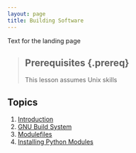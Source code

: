 ```yaml
---
layout: page
title: Building Software
---
```


Text for the landing page

> ## Prerequisites {.prereq}
>
> This lesson assumes Unix skills

## Topics
1. [Introduction](00-compile.html)
2. [GNU Build System](01-gnu.html)
3. [Modulefiles](02-modulefile.html)
4. [Installing Python Modules](03-python.html)
